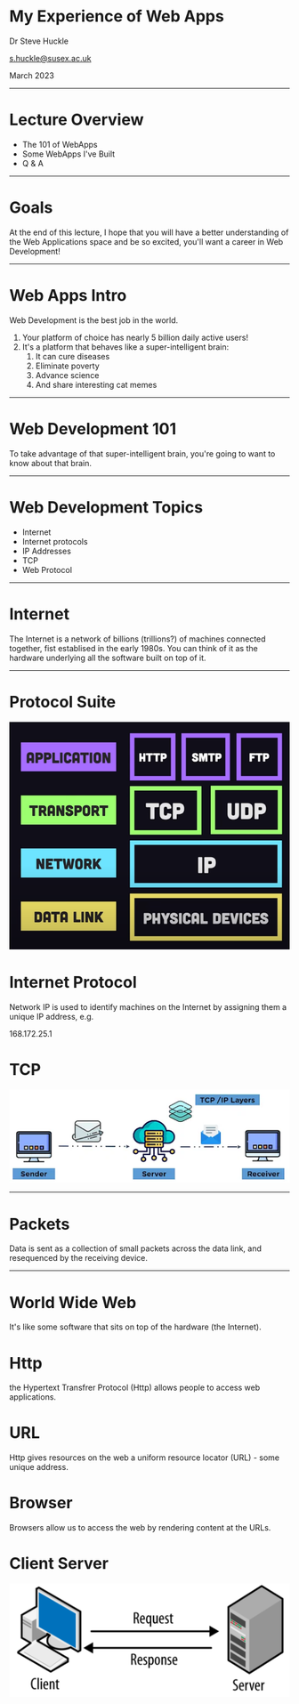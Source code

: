 # My Experience of Web Apps

Dr Steve Huckle

s.huckle@susex.ac.uk

March 2023

- - -

# Lecture Overview

+ The 101 of WebApps
+ Some WebApps I've Built
+ Q & A

- - -

# Goals

At the end of this lecture, I hope that you will have a better understanding of the Web Applications space and be so excited, you'll want a career in Web Development!

- - -

# Web Apps Intro

Web Development is the best job in the world.

1. Your platform of choice has nearly 5 billion daily active users!
2. It's a platform that behaves like a super-intelligent brain:
    1. It can cure diseases
    2. Eliminate poverty
    3. Advance science
    4. And share interesting cat memes

- - -

# Web Development 101

To take advantage of that super-intelligent brain, you're going to want to know about that brain.

- - -

# Web Development Topics

+ Internet
+ Internet protocols
+ IP Addresses
+ TCP
+ Web Protocol

- - -

# Internet

The Internet is a network of billions (trillions?) of machines connected together, fist establised in the early 1980s. You can think of it as the hardware underlying all the software built on top of it.

- - -

# Protocol Suite

![ip suite](./images/ipSuite.png)

# Internet Protocol 

Network IP is used to identify machines on the Internet by assigning them a unique IP address, e.g.

168.172.25.1

# TCP

![TCP](./images/TCP.webp)

- - - 

# Packets

Data is sent as a collection of small packets across the data link, and resequenced by the receiving device.

- - - 

# World Wide Web

It's like some software that sits on top of the hardware (the Internet).

# Http

the Hypertext Transfrer Protocol (Http) allows people to access web applications.

# URL

Http gives resources on the web a uniform resource locator (URL) - some unique address.

# Browser 

Browsers allow us to access the web by rendering content at the URLs.

# Client Server

![client<->server](./images/client-server.png)



















